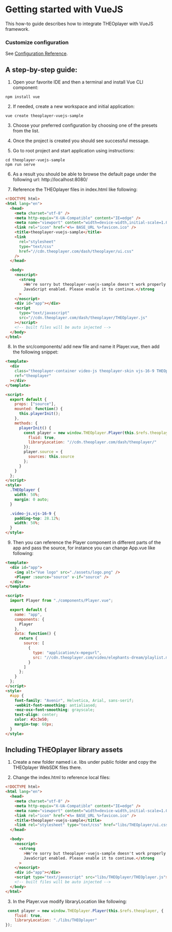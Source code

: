 # Getting started with VueJS

This how-to guide describes how to integrate THEOplayer with VueJS framework.

### Customize configuration

See [Configuration Reference](https://cli.vuejs.org/config/).

## A step-by-step guide:

1. Open your favorite IDE and then a terminal and install Vue CLI component:

```
npm install vue
```

2. If needed, create a new workspace and initial application:

```
vue create theoplayer-vuejs-sample
```

3. Choose your preferred configuration by choosing one of the presets from the list.

4. Once the project is created you should see successful message.

5. Go to root project and start application using instructions:

```
cd theoplayer-vuejs-sample
npm run serve
```

6. As a result you should be able to browse the default page under the following url: http://localhost:8080/

7. Reference the THEOplayer files in index.html like following:

```html
<!DOCTYPE html>
<html lang="en">
  <head>
    <meta charset="utf-8" />
    <meta http-equiv="X-UA-Compatible" content="IE=edge" />
    <meta name="viewport" content="width=device-width,initial-scale=1.0" />
    <link rel="icon" href="<%= BASE_URL %>favicon.ico" />
    <title>theoplayer-vuejs-sample</title>
    <link
      rel="stylesheet"
      type="text/css"
      href="//cdn.theoplayer.com/dash/theoplayer/ui.css"
    />
  </head>

  <body>
    <noscript>
      <strong
        >We're sorry but theoplayer-vuejs-sample doesn't work properly without
        JavaScript enabled. Please enable it to continue.</strong
      >
    </noscript>
    <div id="app"></div>
    <script
      type="text/javascript"
      src="//cdn.theoplayer.com/dash/theoplayer/THEOplayer.js"
    ></script>
    <!-- built files will be auto injected -->
  </body>
</html>
```

8. In the src/components/ add new file and name it Player.vue, then add the following snippet:

```html
<template>
  <div
    class="theoplayer-container video-js theoplayer-skin vjs-16-9 THEOplayer"
    ref="theoplayer"
  ></div>
</template>

<script>
  export default {
    props: ["source"],
    mounted: function() {
      this.playerInit();
    },
    methods: {
      playerInit() {
        const player = new window.THEOplayer.Player(this.$refs.theoplayer, {
          fluid: true,
          libraryLocation: "//cdn.theoplayer.com/dash/theoplayer/"
        });
        player.source = {
          sources: this.source
        };
      }
    }
  };
</script>
<style>
  .THEOplayer {
    width: 50%;
    margin: 0 auto;
  }

  .video-js.vjs-16-9 {
    padding-top: 28.12%;
    width: 50%;
  }
</style>
```

9. Then you can reference the Player component in different parts of the app and pass the source, for instance you can change App.vue like following:

```html
<template>
  <div id="app">
    <img alt="Vue logo" src="./assets/logo.png" />
    <Player :source="source" v-if="source" />
  </div>
</template>

<script>
  import Player from "./components/Player.vue";

  export default {
    name: "app",
    components: {
      Player
    },
    data: function() {
      return {
        source: [
          {
            type: "application/x-mpegurl",
            src: "//cdn.theoplayer.com/video/elephants-dream/playlist.m3u8"
          }
        ]
      };
    }
  };
</script>
<style>
  #app {
    font-family: "Avenir", Helvetica, Arial, sans-serif;
    -webkit-font-smoothing: antialiased;
    -moz-osx-font-smoothing: grayscale;
    text-align: center;
    color: #2c3e50;
    margin-top: 60px;
  }
</style>
```

## Including THEOplayer library assets

1. Create a new folder named i.e. libs under public folder and copy the THEOplayer WebSDK files there.

2. Change the index.html to reference local files:

```html
<!DOCTYPE html>
<html lang="en">
  <head>
    <meta charset="utf-8" />
    <meta http-equiv="X-UA-Compatible" content="IE=edge" />
    <meta name="viewport" content="width=device-width,initial-scale=1.0" />
    <link rel="icon" href="<%= BASE_URL %>favicon.ico" />
    <title>theoplayer-vuejs-sample</title>
    <link rel="stylesheet" type="text/css" href="libs/THEOplayer/ui.css" />
  </head>

  <body>
    <noscript>
      <strong
        >We're sorry but theoplayer-vuejs-sample doesn't work properly without
        JavaScript enabled. Please enable it to continue.</strong
      >
    </noscript>
    <div id="app"></div>
    <script type="text/javascript" src="libs/THEOplayer/THEOplayer.js"></script>
    <!-- built files will be auto injected -->
  </body>
</html>
```

3. In the Player.vue modify libraryLocation like following:

```js
 const player = new window.THEOplayer.Player(this.$refs.theoplayer, {
    fluid: true,
    libraryLocation: "./libs/THEOplayer"
});

```

